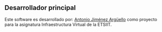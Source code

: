 ## Desarrollador principal
Este software es desarrollado por: [Antonio Jiménez Argüello](https://github.com/antonioJ95) como proyecto para la asignatura Infraestructura Virtual de la ETSIIT.
